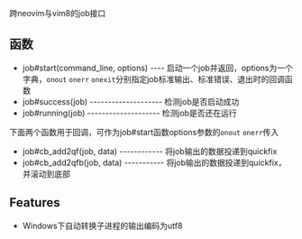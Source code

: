 
跨neovim与vim8的job接口

## 函数

* job#start(command_line, options) ---- 启动一个job并返回，options为一个字典，`onout` `onerr` `onexit`分别指定job标准输出、标准错误、退出时的回调函数
* job#success(job) -------------------- 检测job是否启动成功
* job#running(job) -------------------- 检测job是否还在运行

下面两个函数用于回调，可作为job#start函数options参数的`onout` `onerr`传入

* job#cb_add2qf(job, data) ------------ 将job输出的数据投递到quickfix
* job#cb_add2qfb(job, data) ----------- 将job输出的数据投递到quickfix，并滚动到底部

## Features

* Windows下自动转换子进程的输出编码为utf8
